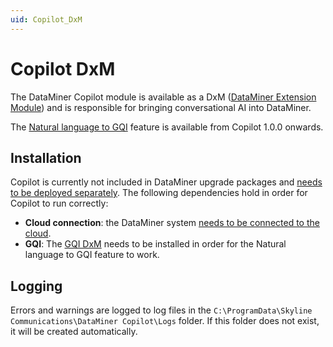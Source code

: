 ```yaml
---
uid: Copilot_DxM
---
```


# Copilot DxM

The DataMiner Copilot module is available as a DxM ([DataMiner Extension Module](xref:DataMinerExtensionModules)) and is responsible for bringing conversational AI into DataMiner.

The [Natural language to GQI](xref:NL2GQI) feature is available from Copilot 1.0.0 onwards.

## Installation 

Copilot is currently not included in DataMiner upgrade packages and [needs to be deployed separately](xref:Managing_cloud-connected_nodes#deploying-a-dxm-on-a-dms-node).
The following dependencies hold in order for Copilot to run correctly:

- **Cloud connection**: the DataMiner system [needs to be connected to the cloud](xref:Connecting_your_DataMiner_System_to_the_cloud).
- **GQI**: The [GQI DxM](xref:GQI_DxM) needs to be installed in order for the Natural language to GQI feature to work.

## Logging

Errors and warnings are logged to log files in the `C:\ProgramData\Skyline Communications\DataMiner Copilot\Logs` folder.
If this folder does not exist, it will be created automatically.

